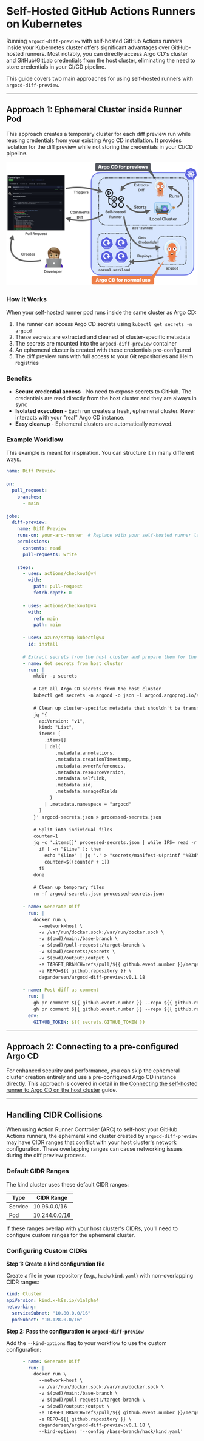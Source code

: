 # Self-Hosted GitHub Actions Runners on Kubernetes

Running `argocd-diff-preview` with self-hosted GitHub Actions runners inside your Kubernetes cluster offers significant advantages over GitHub-hosted runners. Most notably, you can directly access Argo CD's cluster and GitHub/GitLab credentials from the host cluster, eliminating the need to store credentials in your CI/CD pipeline.

This guide covers two main approaches for using self-hosted runners with `argocd-diff-preview`.

---

## Approach 1: Ephemeral Cluster inside Runner Pod

This approach creates a temporary cluster for each diff preview run while reusing credentials from your existing Argo CD installation. It provides isolation for the diff preview while not storing the credentials in your CI/CD pipeline.

![](../assets/self-hosted-ephemeral.png)

### How It Works

When your self-hosted runner pod runs inside the same cluster as Argo CD:

1. The runner can access Argo CD secrets using `kubectl get secrets -n argocd`
2. These secrets are extracted and cleaned of cluster-specific metadata
3. The secrets are mounted into the `argocd-diff-preview` container
4. An ephemeral cluster is created with these credentials pre-configured
5. The diff preview runs with full access to your Git repositories and Helm registries

### Benefits

- **Secure credential access** - No need to expose secrets to GitHub. The credentials are read directly from the host cluster and they are always in sync
- **Isolated execution** - Each run creates a fresh, ephemeral cluster. Never interacts with your "real" Argo CD instance.
- **Easy cleanup** - Ephemeral clusters are automatically removed.

### Example Workflow

This example is meant for inspiration. You can structure it in many different ways.

```yaml title=".github/workflows/generate-diff.yml" linenums="1" hl_lines="11 30-67 76"
name: Diff Preview

on:
  pull_request:
    branches:
      - main

jobs:
  diff-preview:
    name: Diff Preview
    runs-on: your-arc-runner  # Replace with your self-hosted runner label
    permissions:
      contents: read
      pull-requests: write

    steps:
      - uses: actions/checkout@v4
        with:
          path: pull-request
          fetch-depth: 0

      - uses: actions/checkout@v4
        with:
          ref: main
          path: main

      - uses: azure/setup-kubectl@v4
        id: install

      # Extract secrets from the host cluster and prepare them for the ephemeral cluster
      - name: Get secrets from host cluster
        run: |
          mkdir -p secrets

          # Get all Argo CD secrets from the host cluster
          kubectl get secrets -n argocd -o json -l argocd.argoproj.io/secret-type > argocd-secrets.json

          # Clean up cluster-specific metadata that shouldn't be transferred
          jq '{
            apiVersion: "v1",
            kind: "List",
            items: [
              .items[] 
              | del(
                  .metadata.annotations,
                  .metadata.creationTimestamp,
                  .metadata.ownerReferences,
                  .metadata.resourceVersion,
                  .metadata.selfLink,
                  .metadata.uid,
                  .metadata.managedFields
                ) 
              | .metadata.namespace = "argocd"
            ]
          }' argocd-secrets.json > processed-secrets.json

          # Split into individual files
          counter=1
          jq -c '.items[]' processed-secrets.json | while IFS= read -r line; do
            if [ -n "$line" ]; then
              echo "$line" | jq '.' > "secrets/manifest-$(printf "%03d" $counter).json"
              counter=$((counter + 1))
            fi
          done

          # Clean up temporary files
          rm -f argocd-secrets.json processed-secrets.json

      - name: Generate Diff
        run: |
          docker run \
            --network=host \
            -v /var/run/docker.sock:/var/run/docker.sock \
            -v $(pwd)/main:/base-branch \
            -v $(pwd)/pull-request:/target-branch \
            -v $(pwd)/secrets:/secrets \
            -v $(pwd)/output:/output \
            -e TARGET_BRANCH=refs/pull/${{ github.event.number }}/merge \
            -e REPO=${{ github.repository }} \
            dagandersen/argocd-diff-preview:v0.1.18

      - name: Post diff as comment
        run: |
          gh pr comment ${{ github.event.number }} --repo ${{ github.repository }} --body-file output/diff.md --edit-last || \
          gh pr comment ${{ github.event.number }} --repo ${{ github.repository }} --body-file output/diff.md
        env:
          GITHUB_TOKEN: ${{ secrets.GITHUB_TOKEN }}
```

---

## Approach 2: Connecting to a pre-configured Argo CD

For enhanced security and performance, you can skip the ephemeral cluster creation entirely and use a pre-configured Argo CD instance directly. This approach is covered in detail in the [Connecting the self-hosted runner to Argo CD on the host cluster](../reusing-clusters/self-hosted-gh-runner.md) guide.

---

## Handling CIDR Collisions

When using Action Runner Controller (ARC) to self-host your GitHub Actions runners, the ephemeral kind cluster created by `argocd-diff-preview` may have CIDR ranges that conflict with your host cluster's network configuration. These overlapping ranges can cause networking issues during the diff preview process.

### Default CIDR Ranges

The kind cluster uses these default CIDR ranges:

| Type    | CIDR Range    |
| ------- | ------------- |
| Service | 10.96.0.0/16  |
| Pod     | 10.244.0.0/16 |

If these ranges overlap with your host cluster's CIDRs, you'll need to configure custom ranges for the ephemeral cluster.

### Configuring Custom CIDRs

**Step 1: Create a kind configuration file**

Create a file in your repository (e.g., `hack/kind.yaml`) with non-overlapping CIDR ranges:

```yaml title="hack/kind.yaml"
kind: Cluster
apiVersion: kind.x-k8s.io/v1alpha4
networking:
  serviceSubnet: "10.80.0.0/16"
  podSubnet: "10.128.0.0/16"
```

**Step 2: Pass the configuration to `argocd-diff-preview`**

Add the `--kind-options` flag to your workflow to use the custom configuration:

```yaml title=".github/workflows/generate-diff.yml" hl_lines="17"
      - name: Generate Diff
        run: |
          docker run \
            --network=host \
            -v /var/run/docker.sock:/var/run/docker.sock \
            -v $(pwd)/main:/base-branch \
            -v $(pwd)/pull-request:/target-branch \
            -v $(pwd)/output:/output \
            -e TARGET_BRANCH=refs/pull/${{ github.event.number }}/merge \
            -e REPO=${{ github.repository }} \
            dagandersen/argocd-diff-preview:v0.1.18 \
            --kind-options '--config /base-branch/hack/kind.yaml'
```
